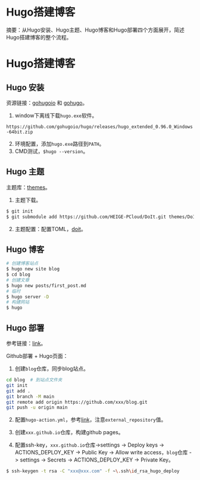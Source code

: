 # Hugo搭建博客


摘要：从Hugo安装、Hugo主题、Hugo博客和Hugo部署四个方面展开，简述Hugo搭建博客的整个流程。

<!--more-->

# Hugo搭建博客

## Hugo 安装

资源链接：[gohugoio](https://github.com/gohugoio/hugo) 和 [gohugo](https://www.gohugo.org/)。

1. window下离线下载`hugo.exe`软件。

`https://github.com/gohugoio/hugo/releases/hugo_extended_0.96.0_Windows-64bit.zip`

2. 环境配置，添加`hugo.exe`路径到`PATH`。
3. CMD测试，`$hugo --version`。

## Hugo 主题

主题库：[themes](https://themes.gohugo.io/)。

1. 主题下载。

```bash
$ git init
$ git submodule add https://github.com/HEIGE-PCloud/DoIt.git themes/DoIt
```

2. 主题配置：配置TOML，[doit](https://hugodoit.pages.dev/zh-cn/)。

## Hugo 博客

```bash
# 创建博客站点
$ hugo new site blog
$ cd blog
# 创建文章
$ hugo new posts/first_post.md
# 临时
$ hugo server -D 
# 构建网站
$ hugo
```

## Hugo 部署

参考链接：[link](https://gohugo.io/hosting-and-deployment/hosting-on-github/#build-hugo-with-github-action)。



Github部署 + Hugo页面：

1. 创建`blog`仓库，同步blog站点。

```bash
cd blog  # 到站点文件夹
git init
git add .
git branch -M main
git remote add origin https://github.com/xxx/blog.git
git push -u origin main
```

2. 配置`hugo-action.yml`，参考[link](https://github.com/peaceiris/actions-gh-pages)，注意`external_repository`值。
3. 创建`xxx.github.io`仓库，构建github pages。

4. 配置ssh-key，`xxx.github.io`仓库->settings -> Deploy keys -> ACTIONS_DEPLOY_KEY -> Public Key -> Allow write access，`blog`仓库 -> settings -> Secrets -> ACTIONS_DEPLOY_KEY -> Private Key。

```bash
$ ssh-keygen -t rsa -C "xxx@xxx.com" -f ~\.ssh\id_rsa_hugo_deploy
```

